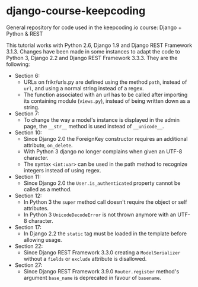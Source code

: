 # django-course-keepcoding
General repository for code used in the keepcoding.io course: Django + Python &amp; REST

This tutorial works with Python 2.6, Django 1.9 and Django REST Framework 3.1.3. Changes have been made in some instances to adapt the code to Python 3, Django 2.2 and Django REST Framework 3.3.3. They are the following:

- Section 6:
  - URLs on frikr/urls.py are defined using the method `path`, instead of `url`, and using a normal string instead of a regex. 
  - The function associated with an url has to be called after importing its containing module (`views.py`), instead of being written down as a string.
- Section 7:
  - To change the way a model's instance is displayed in the admin page, the `__str__` method is used instead of `__unicode__`.
- Section 10:
  - Since Django 2.0 the ForeignKey constructor requires an additional attribute, `on_delete`.
  - With Python 3 django no longer complains when given an UTF-8 character.
  - The syntax `<int:var>` can be used in the path method to recognize integers instead of using regex.
- Section 11:
  - Since Django 2.0 the `User.is_authenticated` property cannot be called as a method.
- Section 12:
  - In Python 3 the `super` method call doesn't require the object or self attributes.
  - In Python 3 `UnicodeDecodeError` is not thrown anymore with an UTF-8 character.
- Section 17:
  - In Django 2.2 the `static` tag must be loaded in the template before allowing usage.
- Section 22:
  - Since Django REST Framework 3.3.0 creating a `ModelSerializer` without a `fields` or `exclude` attribute is disallowed.
- Section 27:
  - Since Django REST Framework 3.9.0 `Router.register` method's argument `base_name` is deprecated in favour of `basename`.